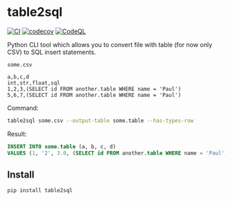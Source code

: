 # table2sql

[![CI](https://github.com/piotrgredowski/table2sql/actions/workflows/ci.yml/badge.svg)](https://github.com/piotrgredowski/table2sql/actions/workflows/ci.yml)
[![codecov](https://codecov.io/gh/piotrgredowski/table2sql/branch/main/graph/badge.svg?token=fNkIDyWLq7)](https://codecov.io/gh/piotrgredowski/table2sql)
[![CodeQL](https://github.com/piotrgredowski/table2sql/actions/workflows/codeql-analysis.yml/badge.svg)](https://github.com/piotrgredowski/table2sql/actions/workflows/codeql-analysis.yml)

Python CLI tool which allows you to convert file with table (for now only CSV) to SQL insert statements.


`some.csv`
```csv
a,b,c,d
int,str,float,sql
1,2,3,(SELECT id FROM another.table WHERE name = 'Paul')
5,6,7,(SELECT id FROM another.table WHERE name = 'Paul')
```

Command:
```bash
table2sql some.csv --output-table some.table --has-types-row
```

Result:
```sql
INSERT INTO some.table (a, b, c, d)
VALUES (1, '2', 3.0, (SELECT id FROM another.table WHERE name = 'Paul')), (5, '6', 7.0, (SELECT id FROM another.table WHERE name = 'Paul'));
```

## Install

```bash
pip install table2sql
```
